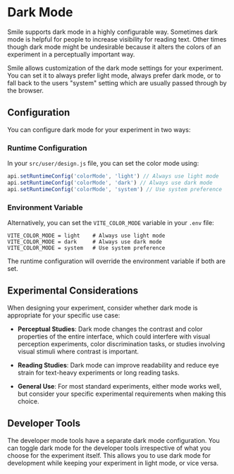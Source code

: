# Dark Mode

Smile supports dark mode in a highly configurable way. Sometimes dark mode is
helpful for people to increase visibility for reading text. Other times though
dark mode might be undesirable because it alters the colors of an experiment in
a perceptually important way.

Smile allows customization of the dark mode settings for your experiment. You
can set it to always prefer light mode, always prefer dark mode, or to fall back
to the users "system" setting which are usually passed through by the browser.

## Configuration

You can configure dark mode for your experiment in two ways:

### Runtime Configuration

In your `src/user/design.js` file, you can set the color mode using:

```js
api.setRuntimeConfig('colorMode', 'light') // Always use light mode
api.setRuntimeConfig('colorMode', 'dark') // Always use dark mode
api.setRuntimeConfig('colorMode', 'system') // Use system preference
```

### Environment Variable

Alternatively, you can set the `VITE_COLOR_MODE` variable in your `.env` file:

```
VITE_COLOR_MODE = light    # Always use light mode
VITE_COLOR_MODE = dark     # Always use dark mode
VITE_COLOR_MODE = system   # Use system preference
```

The runtime configuration will override the environment variable if both are
set.

## Experimental Considerations

When designing your experiment, consider whether dark mode is appropriate for
your specific use case:

- **Perceptual Studies**: Dark mode changes the contrast and color properties of
  the entire interface, which could interfere with visual perception
  experiments, color discrimination tasks, or studies involving visual stimuli
  where contrast is important.

- **Reading Studies**: Dark mode can improve readability and reduce eye strain
  for text-heavy experiments or long reading tasks.

- **General Use**: For most standard experiments, either mode works well, but
  consider your specific experimental requirements when making this choice.

## Developer Tools

The developer mode tools have a separate dark mode configuration. You can toggle
dark mode for the developer tools irrespective of what you choose for the
experiment itself. This allows you to use dark mode for development while
keeping your experiment in light mode, or vice versa.
